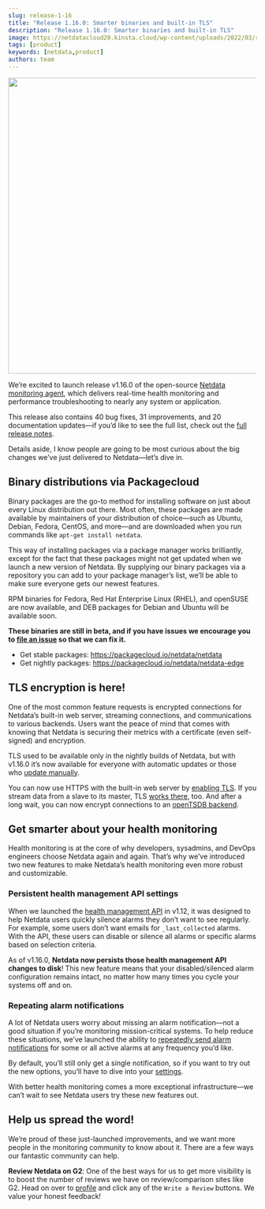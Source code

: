 ```yaml
---
slug: release-1-16
title: "Release 1.16.0: Smarter binaries and built-in TLS"
description: "Release 1.16.0: Smarter binaries and built-in TLS"
image: https://netdatacloud20.kinsta.cloud/wp-content/uploads/2022/03/release-1.16.0.png
tags: [product]
keywords: [netdata,product]
authors: team
---
```


<!--truncate-->

<img class="alignnone size-full wp-image-16876" src="https://netdatacloud20.kinsta.cloud/wp-content/uploads/2022/03/release-1.16.0.png" alt="" width="1200" height="600" />

We’re excited to launch release v1.16.0 of the open-source <a href="https://github.com/netdata/netdata/">Netdata monitoring agent</a>, which delivers real-time health monitoring and performance troubleshooting to nearly any system or application.

This release also contains 40 bug fixes, 31 improvements, and 20 documentation updates—if you’d like to see the full list, check out the <a href="https://github.com/netdata/netdata/releases/tag/v1.16.0">full release notes</a>.

Details aside, I know people are going to be most curious about the big changes we’ve just delivered to Netdata—let’s dive in.
<h2>Binary distributions via Packagecloud</h2>
Binary packages are the go-to method for installing software on just about every Linux distribution out there. Most often, these packages are made available by maintainers of your distribution of choice—such as Ubuntu, Debian, Fedora, CentOS, and more—and are downloaded when you run commands like <code>apt-get install netdata</code>.

This way of installing packages via a package manager works brilliantly, except for the fact that these packages might not get updated when we launch a new version of Netdata. By supplying our binary packages via a repository you can add to your package manager’s list, we’ll be able to make sure everyone gets our newest features.

RPM binaries for Fedora, Red Hat Enterprise Linux (RHEL), and openSUSE are now available, and DEB packages for Debian and Ubuntu will be available soon.

<strong>These binaries are still in beta, and if you have issues we encourage you to <a href="https://github.com/netdata/netdata/issues">file an issue</a> so that we can fix it.</strong>
<ul>
 	<li>Get stable packages: <a href="https://packagecloud.io/netdata/netdata">https://packagecloud.io/netdata/netdata</a></li>
 	<li>Get nightly packages: <a href="https://packagecloud.io/netdata/netdata-edge">https://packagecloud.io/netdata/netdata-edge</a></li>
</ul>
<h2>TLS encryption is here!</h2>
One of the most common feature requests is encrypted connections for Netdata’s built-in web server, streaming connections, and communications to various backends. Users want the peace of mind that comes with knowing that Netdata is securing their metrics with a certificate (even self-signed) and encryption.

TLS used to be available only in the nightly builds of Netdata, but with v1.16.0 it’s now available for everyone with automatic updates or those who <a href="https://learn.netdata.cloud/docs/agent/packaging/installer/update/">update manually</a>.

You can now use HTTPS with the built-in web server by <a href="https://learn.netdata.cloud/docs/agent/web/server/#enabling-tls-support">enabling TLS</a>. If you stream data from a slave to its master, TLS <a href="https://learn.netdata.cloud/docs/agent/streaming/#securing-the-communication">works there</a>, too. And after a long wait, you can now encrypt connections to an <a href="https://learn.netdata.cloud/docs/agent/backends/opentsdb/#https">openTSDB backend</a>.
<h2>Get smarter about your health monitoring</h2>
Health monitoring is at the core of why developers, sysadmins, and DevOps engineers choose Netdata again and again. That’s why we’ve introduced two new features to make Netdata’s health monitoring even more robust and customizable.
<h3>Persistent health management API settings</h3>
When we launched the <a href="https://learn.netdata.cloud/docs/agent/web/api/health/#health-management-api">health management API</a> in v1.12, it was designed to help Netdata users quickly silence alarms they don’t want to see regularly. For example, some users don’t want emails for <code>_last_collected</code> alarms. With the API, these users can disable or silence all alarms or specific alarms based on selection criteria.

As of v1.16.0, <strong>Netdata now persists those health management API changes to disk</strong>! This new feature means that your disabled/silenced alarm configuration remains intact, no matter how many times you cycle your systems off and on.
<h3>Repeating alarm notifications</h3>
A lot of Netdata users worry about missing an alarm notification—not a good situation if you’re monitoring mission-critical systems. To help reduce these situations, we’ve launched the ability to <a href="https://learn.netdata.cloud/docs/agent/health/#alarm-line-repeat">repeatedly send alarm notifications</a> for some or all active alarms at any frequency you’d like.

By default, you’ll still only get a single notification, so if you want to try out the new options, you’ll have to dive into your <a href="https://learn.netdata.cloud/docs/agent/health/#alarm-line-repeat">settings</a>.

With better health monitoring comes a more exceptional infrastructure—we can’t wait to see Netdata users try these new features out.
<h2>Help us spread the word!</h2>
We’re proud of these just-launched improvements, and we want more people in the monitoring community to know about it. There are a few ways our fantastic community can help.

<strong>Review Netdata on G2</strong>: One of the best ways for us to get more visibility is to boost the number of reviews we have on review/comparison sites like G2. Head on over to <a href="https://www.g2.com/products/netdata/reviews">profile</a> and click any of the <code>Write a Review</code> buttons. We value your honest feedback!